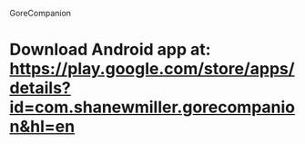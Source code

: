 GoreCompanion

Download Android app at:
https://play.google.com/store/apps/details?id=com.shanewmiller.gorecompanion&hl=en
=============
